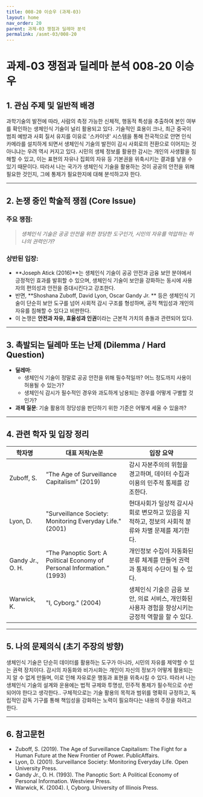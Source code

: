 ```yaml
---
title: 008-20 이승우 (과제-03)
layout: home
nav_order: 20
parent: 과제-03 쟁점과 딜레마 분석
permalink: /asmt-03/008-20
---
```


# 과제-03 쟁점과 딜레마 분석 008-20 이승우 

## 1. 관심 주제 및 일반적 배경

과학기술의 발전에 따라, 사람의 측정 가능한 신체적, 행동적 특성을 추출하여 본인 여부를 확인하는 생체인식 기술이 널리 활용되고 있다. 기술적인 효용이 크나, 최근 중국이 범죄 예방과 사회 질서 유지를 이유로 '스카이넷' 시스템을 통해 전국적으로 안면 인식 카메라를 설치하게 되면서 생체인식 기술의 발전이 감시 사회로의 전환으로 이어지는 것 아니냐는 우려 역시 커지고 있다. 시민의 생체 정보를 활용한 감시는 개인의 사생활을 침해할 수 있고, 이는 표현의 자유나 집회의 자유 등 기본권을 위축시키는 결과를 낳을 수 있기 때문이다. 따라서 나는 국가가 생체인식 기술을 활용하는 것이 공공의 안전을 위해 필요한 것인지, 그에 통제가 필요한지에 대해 분석하고자 한다.

---

## 2. 논쟁 중인 학술적 쟁점 (Core Issue)

### 주요 쟁점:  

> *생체인식 기술은 공공 안전을 위한 정당한 도구인가, 시민의 자유를 억압하는 하나의 권력인가?*

### 상반된 입장:
- **Joseph Atick (2016)**는 생체인식 기술이 공공 안전과 금융 보안 분야에서 긍정적인 효과를 발휘할 수 있으며, 생체인식 기술이 보안을 강화하는 동시에 사용자의 편의성과 안전을 증대시킨다고 강조한다.
- 반면, **Shoshana Zuboff, David Lyon, Oscar Gandy Jr. ** 등은 생체인식 기술이 단순히 보안 도구를 넘어 사회적 감시 구조를 형성하며, 공적 책임성과 개인의 자유를 침해할 수 있다고 비판한다.
- 이 논쟁은 **안전과 자유, 효율성과 인권**이라는 근본적 가치의 충돌과 관련되어 있다.

---

## 3. 촉발되는 딜레마 또는 난제 (Dilemma / Hard Question)

- **딜레마**: 
  - 생체인식 기술이 정말로 공공 안전을 위해 필수적일까? 어느 정도까지 사용이 허용될 수 있는가?  
  - 생체인식 감시가 필수적인 경우와 과도하게 남용되는 경우를 어떻게 구별할 것인가?
- **과제 질문**: 기술 활용의 정당성을 판단하기 위한 기준은 어떻게 세울 수 있을까?

---

## 4. 관련 학자 및 입장 정리

| 학자명             | 대표 저작/논문                                   | 입장 요약 |
|--------------------|---------------------------------------------------|-----------|
| Zuboff, S.   | “The Age of Surveillance Capitalism” (2019)   | 감시 자본주의의 위험을 경고하며, 데이터 수집과 이용의 민주적 통제를 강조한다. |
| Lyon, D.    | "Surveillance Society: Monitoring Everyday Life." (2001)   | 현대사회가 일상적 감시사회로 변모하고 있음을 지적하고, 정보의 사회적 분류와 차별 문제를 제기한다. |
| Gandy Jr., O. H.     | “The Panoptic Sort: A Political Economy of Personal Information.” (1993) | 개인정보 수집이 자동화된 분류 체계를 만들어 권력과 통제의 수단이 될 수 있다. |
| Warwick, K.       | "I, Cyborg." (2004)                   | 생체인식 기술은 금융 보안, 의료 서비스, 개인화된 사용자 경험을 향상시키는 긍정적 역할을 할 수 있다. |

---

## 5. 나의 문제의식 (초기 주장의 방향)

생체인식 기술은 단순히 데이터를 활용하는 도구가 아니라, 시민의 자유를 제약할 수 있는 권력 장치이다. 감시의 자동화와 비가시화는 개인이 자신의 정보가 어떻게 활용되는지 알 수 없게 만들며, 이로 인해 자유로운 행동과 표현을 위축시킬 수 있다. 따라서 나는 생체인식 기술의 설계와 운용에는 법적 규제와 투명성, 민주적 통제가 필수적으로 수반되어야 한다고 생각한다.. 구체적으로는 기술 활용의 목적과 범위를 명확히 규정하고, 독립적인 감독 기구를 통해 책임성을 강화하는 노력이 필요하다는 내용의 주장을 하려고 한다.

---

## 6. 참고문헌

- Zuboff, S. (2019). The Age of Surveillance Capitalism: The Fight for a Human Future at the New Frontier of Power. PublicAffairs.  
- Lyon, D. (2001). Surveillance Society: Monitoring Everyday Life. Open University Press.   
- Gandy Jr., O. H. (1993). The Panoptic Sort: A Political Economy of Personal Information. Westview Press.
- Warwick, K. (2004). I, Cyborg. University of Illinois Press.
